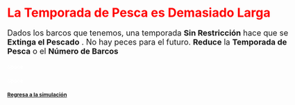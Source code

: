 <style type="text/css">

body{ /* Normal  */
      font-size: 18px;
  }
h1 { /* Header 1 */
  font-size: 28px;
  color: Red;
}
h2 { /* Header 2 */
  font-size: 12px;
}
h3 { /* Header 3 */
  font-size: 12px;
  color: White
}
</style>

# La Temporada de Pesca es Demasiado Larga

Dados los barcos que tenemos, una temporada **Sin Restricción** hace que se **Extinga el Pescado** . No hay peces para el futuro. **Reduce** la **Temporada de Pesca** o el **Número de Barcos**

### Space
### Space

## [Regresa a la simulación](https://tuna.shinyapps.io/InfoGraphicsShinny/)

